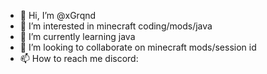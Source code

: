 - 👋 Hi, I’m @xGrqnd
- 👀 I’m interested in minecraft coding/mods/java
- 🌱 I’m currently learning java
- 💞️ I’m looking to collaborate on minecraft mods/session id
- 📫 How to reach me discord:
